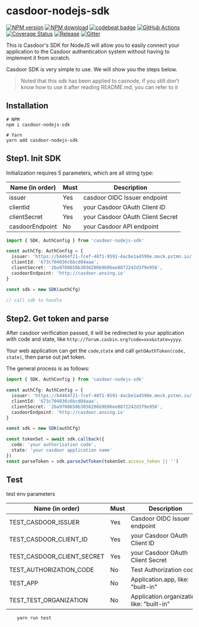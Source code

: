 # casdoor-nodejs-sdk

[![NPM version][npm-image]][npm-url]
[![NPM download][download-image]][download-url]
[![codebeat badge](https://codebeat.co/badges/4f1d141f-047a-43fe-a5d0-889fa4aaf726)](https://codebeat.co/projects/github-com-casdoor-casdoor-nodejs-sdk-master)
[![GitHub Actions](https://github.com/casdoor/casdoor-nodejs-sdk/workflows/main/badge.svg)](https://github.com/casdoor/casdoor-nodejs-sdk/actions)
[![Coverage Status](https://coveralls.io/repos/github/casdoor/casdoor-nodejs-sdk/badge.svg?branch=master)](https://coveralls.io/github/casdoor/casdoor-nodejs-sdk?branch=master)
[![Release](https://img.shields.io/github/release/casdoor/casdoor-nodejs-sdk.svg)](https://github.com/casdoor/casdoor-nodejs-sdk/releases/latest)
[![Gitter](https://badges.gitter.im/Join%20Chat.svg)](https://gitter.im/casbin/casdoor)

[npm-image]: https://img.shields.io/npm/v/casdoor-nodejs-sdk.svg?style=flat-square
[npm-url]: https://npmjs.com/package/casdoor-nodejs-sdk
[download-image]: https://img.shields.io/npm/dm/casdoor-nodejs-sdk.svg?style=flat-square
[download-url]: https://npmjs.com/package/casdoor-nodejs-sdk

This is Casdoor's SDK for NodeJS will allow you to easily connect your application to the Casdoor authentication system without having to implement it from scratch.

Casdoor SDK is very simple to use. We will show you the steps below.

> Noted that this sdk has been applied to casnode, if you still don’t know how to use it after reading README.md, you can refer to it

## Installation

```shell script
# NPM
npm i casdoor-nodejs-sdk

# Yarn
yarn add casdoor-nodejs-sdk
```

## Step1. Init SDK

Initialization requires 5 parameters, which are all string type:

| Name (in order)  | Must | Description                                         |
| ---------------- | ---- | --------------------------------------------------- |
| issuer           | Yes  | casdoor OIDC Issuer endpoint |
| clientId         | Yes  | your Casdoor OAuth Client ID                        |
| clientSecret     | Yes  | your Casdoor OAuth Client Secret                    |
| casdoorEndpoint  | No  | your Casdoor API endpoint                   |


```typescript
import { SDK, AuthConfig } from 'casdoor-nodejs-sdk'

const authCfg: AuthConfig = {
  issuer: 'https://b4464f21-7cef-48f1-9591-4acbe1a4590e.mock.pstmn.io/.well-known/openid-configuration',
  clientId: '673c704036c6bcd04aaa',
  clientSecret: '2ba9708658b3036206b9b96ee8872242d3f9e956',
  casdoorEndpoint: 'http://casdoor.anxing.io'
}

const sdk = new SDK(authCfg)

// call sdk to handle
```

## Step2. Get token and parse

After casdoor verification passed, it will be redirected to your application with code and state, like `http://forum.casbin.org?code=xxx&state=yyyy`.

Your web application can get the `code`,`state` and call `getOAuthToken(code, state)`, then parse out jwt token.

The general process is as follows:

```typescript
import { SDK, AuthConfig } from 'casdoor-nodejs-sdk'

const authCfg: AuthConfig = {
  issuer: 'https://b4464f21-7cef-48f1-9591-4acbe1a4590e.mock.pstmn.io/.well-known/openid-configuration',
  clientId: '673c704036c6bcd04aaa',
  clientSecret: '2ba9708658b3036206b9b96ee8872242d3f9e956',
  casdoorEndpoint: 'http://casdoor.anxing.io'
}

const sdk = new SDK(authCfg)

const tokenSet = await sdk.callback({
  code: 'your authorization code',
  state: 'your casdoor application name'
})
const parseToken = sdk.parseJwtToken(tokenSet.access_token || '')
```

## Test

test env parameters

| Name (in order)         | Must | Description                                         |
| ----------------------- | ---- | --------------------------------------------------- |
| TEST_CASDOOR_ISSUER     | Yes  | Casdoor OIDC Issuer endpoint                        |
| TEST_CASDOOR_CLIENT_ID           | Yes  | your Casdoor OAuth Client ID               |
| TEST_CASDOOR_CLIENT_SECRET       | Yes  | your Casdoor OAuth Client Secret           |
| TEST_AUTHORIZATION_CODE          | No   | Test Authorization code                         |
| TEST_APP                         | No   | Application.app, like: "built-in"          |
| TEST_TEST_ORGANIZATION           | No   | Application.organization, like: "built-in"          |

```bash
	yarn run test
```
